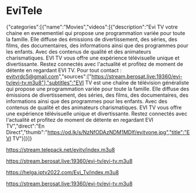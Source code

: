 # EviTele
{"categories":[{"name":"Movies","videos":[{"description":"Evi TV votre chaine en evenementiel qui propose une programmation variée pour toute la famille.
Elle diffuse des émissions de divertissement, des séries, des films, des documentaires, des informations ainsi que des programmes pour les enfants.
Avec des contenus de qualité et des animateurs charismatiques.
EVI TV vous offre une expérience télévisuelle unique et divertissante. 
Restez connectés avec l'actualité et profitez de moment de détente en regardant EVI TV. Pour tout contact : evitvrdc5@gmail.com","sources":["https://stream.berosat.live:19360/evi-tv/evi-tv.m3u8"],"subtitles":"EVI TV est une chaîne de télévision généraliste qui propose une programmation variée pour toute la famille.
Elle diffuse des émissions de divertissement, des séries, des films, des documentaires, des informations ainsi que des programmes pour les enfants.
Avec des contenus de qualité et des animateurs charismatiques. EVI TV vous offre une expérience télévisuelle unique et divertissante. 
Restez connectés avec l'actualité et profitez de moment de détente en regardant EVI TV","direct":"En Direct","thumb":"https://od.lk/s/NzNfODAzNDM1MDlf/evitvone.jpg","title":"EVI TV"}]}]}

https://stream.telepack.net/evitv/index.m3u8

https://stream.berosat.live:19360/evi-tv/evi-tv.m3u8

https://helga.iptv2022.com/Evi_Tv/index.m3u8

https://stream.berosat.live:19360/evi-tv/evi-tv.m3u8


